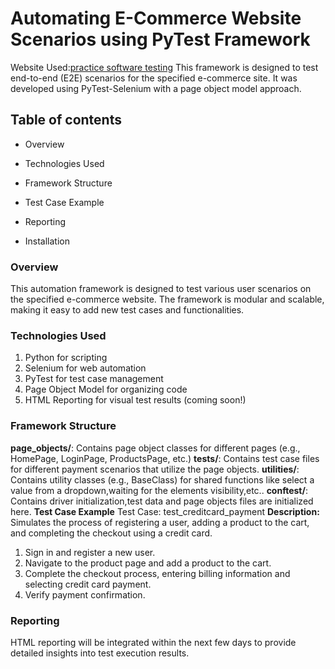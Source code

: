 # Automating E-Commerce Website Scenarios using PyTest Framework
Website Used:[practice software testing](https://practicesoftwaretesting.com)
This framework is designed to test end-to-end (E2E) scenarios for the specified e-commerce site. It was developed using PyTest-Selenium with a page object model approach.
## Table of contents
- Overview
* Technologies Used
+ Framework Structure
- Test Case Example
* Reporting
+ Installation

### Overview
This automation framework is designed to test various user scenarios on the specified e-commerce website. The framework is modular and scalable, making it easy to add new test cases and functionalities.

### Technologies Used
1. Python for scripting
2. Selenium for web automation
3. PyTest for test case management
4. Page Object Model for organizing code
5. HTML Reporting for visual test results (coming soon!)
   
### Framework Structure
**page_objects/**: Contains page object classes for different pages (e.g., HomePage, LoginPage, ProductsPage, etc.)
**tests/**: Contains test case files for different payment scenarios that utilize the page objects.
**utilities/**: Contains utility classes (e.g., BaseClass) for shared functions like select a value from a dropdown,waiting for the elements visibility,etc..
**conftest/**: Contains driver initialization,test data and page objects files are initialized here.
**Test Case Example**
Test Case: test_creditcard_payment
**Description:**
Simulates the process of registering a user, adding a product to the cart, and completing the checkout using a credit card.
1. Sign in and register a new user.
2. Navigate to the product page and add a product to the cart.
3. Complete the checkout process, entering billing information and selecting credit card payment.
4. Verify payment confirmation.

### Reporting
HTML reporting will be integrated within the next few days to provide detailed insights into test execution results.



